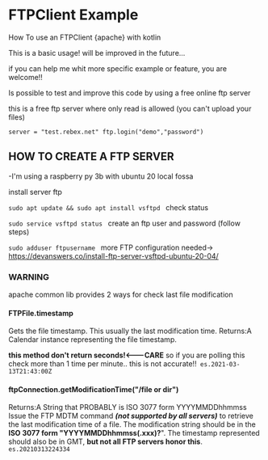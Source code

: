 # FTPClient Example
How To use an FTPClient {apache} with kotlin

This is a basic usage! will be improved in the future... 

if you can help me whit more specific example or feature, you are welcome!!

Is possible to test and improve this code by using a free online ftp server

this is a free ftp server where only read is allowed (you can't upload your files)

`server = "test.rebex.net"
ftp.login("demo","password")`

## HOW TO CREATE A FTP SERVER
-I'm using a raspberry py 3b with ubuntu 20 local fossa

install server ftp

`sudo apt update && sudo apt install vsftpd
`
check status

`sudo service vsftpd status
`
create an ftp user and password (follow steps)

`sudo adduser ftpusername
`
more FTP configuration needed-> https://devanswers.co/install-ftp-server-vsftpd-ubuntu-20-04/



### WARNING
apache common lib provides 2 ways for check last file modification


#### FTPFile.timestamp
Gets the file timestamp. This usually the last modification time.
Returns:A Calendar instance
representing the file timestamp.

**this method don't return seconds!<---CARE**
so if you are polling this check more than 1 time per minute.. this is not accurate!!`
es.2021-03-13T21:43:00Z`

#### ftpConnection.getModificationTime("/file or dir")
Returns:A String that PROBABLY is ISO 3077 form YYYYMMDDhhmmss
Issue the FTP MDTM command **_(not supported by all servers)_** to retrieve the last modification
time of a file. The modification string should be in the **ISO 3077 form "YYYYMMDDhhmmss(.xxx)?**".
The timestamp represented should also be in GMT, **but not all FTP servers honor this**.
`es.20210313224334`
